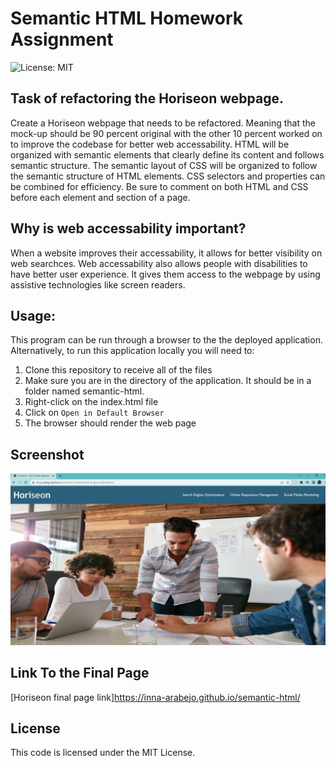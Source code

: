 # Semantic HTML Homework Assignment

![License: MIT](https://img.shields.io/badge/License-MIT-yellow.svg)

## Task of refactoring the Horiseon webpage.
Create a Horiseon webpage that needs to be refactored. Meaning that the mock-up should be 90 percent original with the other 10 percent worked on to improve the codebase for better web accessability. HTML will be organized with semantic elements that clearly define its content and follows semantic structure. The semantic layout of CSS will be organized to follow the semantic structure of HTML elements. CSS selectors and properties can be combined for efficiency. Be sure to comment on both HTML and CSS before each element and section of a page.

## Why is web accessability important?
When a website improves their accessability, it allows for better visibility on web searchces. Web accessability also allows people with disabilities to have better user experience. It gives them access to the webpage by using assistive technologies like screen readers. 

## Usage:

This program can be run through a browser to the the deployed application. Alternatively, to run this application locally you will need to:

1. Clone this repository to receive all of the files
2. Make sure you are in the directory of the application. It should be in a folder named semantic-html.
3. Right-click on the index.html file
4. Click on `Open in Default Browser`
5. The browser should render the web page

## Screenshot
![Horiseon Web Page Screenshot](./assets/images/horiseon-screenshot.jpg)

## Link To the Final Page
[Horiseon final page link]https://inna-arabejo.github.io/semantic-html/

## License
This code is licensed under the MIT License.
